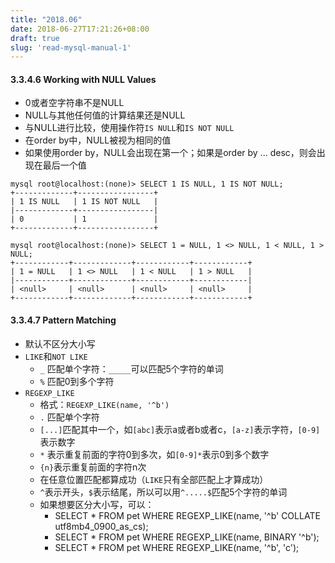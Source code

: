 ```yaml
---
title: "2018.06"
date: 2018-06-27T17:21:26+08:00
draft: true
slug: 'read-mysql-manual-1'
---
```




#### 3.3.4.6 Working with NULL Values

* 0或者空字符串不是NULL
* NULL与其他任何值的计算结果还是NULL
* 与NULL进行比较，使用操作符`IS NULL`和`IS NOT NULL`
* 在order by中，NULL被视为相同的值
* 如果使用order by，NULL会出现在第一个；如果是order by ... desc，则会出现在最后一个值

```
mysql root@localhost:(none)> SELECT 1 IS NULL, 1 IS NOT NULL;
+-------------+-----------------+
| 1 IS NULL   | 1 IS NOT NULL   |
|-------------+-----------------|
| 0           | 1               |
+-------------+-----------------+
```

```
mysql root@localhost:(none)> SELECT 1 = NULL, 1 <> NULL, 1 < NULL, 1 > NULL;
+------------+-------------+------------+------------+
| 1 = NULL   | 1 <> NULL   | 1 < NULL   | 1 > NULL   |
|------------+-------------+------------+------------|
| <null>     | <null>      | <null>     | <null>     |
+------------+-------------+------------+------------+
```

#### 3.3.4.7 Pattern Matching

* 默认不区分大小写
* `LIKE`和`NOT LIKE`
  * `_` 匹配单个字符：`_____`可以匹配5个字符的单词
  * `%` 匹配0到多个字符
* `REGEXP_LIKE`
  * 格式：`REGEXP_LIKE(name, '^b')`
  * `.` 匹配单个字符
  * `[...]`匹配其中一个，如`[abc]`表示a或者b或者c，`[a-z]`表示字符，`[0-9]`表示数字
  * `*` 表示重复前面的字符0到多次，如`[0-9]*`表示0到多个数字
  * `{n}`表示重复前面的字符n次
  * 在任意位置匹配都算成功（`LIKE`只有全部匹配上才算成功）
  * `^`表示开头，`$`表示结尾，所以可以用`^.....$`匹配5个字符的单词
  * 如果想要区分大小写，可以：
    * SELECT * FROM pet WHERE REGEXP_LIKE(name, '^b' COLLATE utf8mb4_0900_as_cs);
    * SELECT * FROM pet WHERE REGEXP_LIKE(name, BINARY '^b');
    * SELECT * FROM pet WHERE REGEXP_LIKE(name, '^b', 'c');

